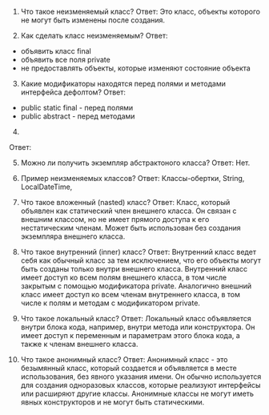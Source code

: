 1. Что такое неизменяемый класс?
Ответ: 
Это класс, объекты которого не могут быть изменены после создания.

2. Как сделать класс неизменяемым?
Ответ: 
- объявить класс final
- объявить все поля private
- не предоставлять объекты, которые изменяют состояние объекта

3. Какие модификаторы находятся перед полями и методами интерфейса дефолтом?
Ответ: 
- public static final - перед полями
- public abstract - перед методами

4. 
Ответ:

5. Можно ли получить экземпляр абстрактоного класса?
Ответ: 
Нет.

6. Пример неизменяемых классов?
Ответ: 
Классы-обертки, String, LocalDateTime,

7. Что такое вложенный (nasted) класс?
Ответ:
Класс, который объявлен как статический член внешнего класса. Он связан с внешним классом, но не имеет прямого доступа к его нестатическим членам.
Может быть использован без создания экземпляра внешнего класса.

8. Что такое внутренний (inner) класс?
Ответ:
Внутренний класс ведет себя как обычный класс за тем исключением, что его объекты могут быть созданы только внутри внешнего класса.
Внутренний класс имеет доступ ко всем полям внешнего класса, в том числе закрытым с помощью модификатора private. Аналогично внешний класс имеет доступ ко всем членам внутреннего класса, в том числе к полям и методам с модификатором private.

9. Что такое локальный класс?
Ответ:
Локальный класс объявляется внутри блока кода, например, внутри метода или конструктора. Он имеет доступ к переменным и параметрам этого блока кода, а также к членам внешнего класса.

10. Что такое анонимный класс?
Ответ:
Анонимный класс - это безымянный класс, который создается и объявляется в месте использования, без явного указания имени. Он обычно используется для создания одноразовых классов, которые реализуют интерфейсы или расширяют другие классы. Анонимные классы не могут иметь явных конструкторов и не могут быть статическими.
